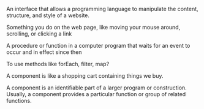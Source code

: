 <!-- What is the DOM? -->
An interface that allows a programming language to manipulate the content, structure, and style of a website.

<!-- What is an event? -->
Something you do on the web page, like moving your mouse around, scrolling, or clicking a link

<!-- What is an event listener? -->
A procedure or function in a computer program that waits for an event to occur and in effect since then

<!-- Why would we convert a NodeList into an Array? -->
To use methods like forEach, filter, map?

<!-- What is a component? -->
A component is like a shopping cart containing things we buy.

A component is an identifiable part of a larger program or construction. Usually, a component provides a particular function or group of related functions. 